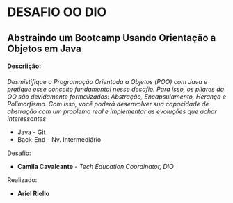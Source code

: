 # DESAFIO OO DIO
## Abstraindo um Bootcamp Usando Orientação a Objetos em Java

#### Descriição:
*Desmistifique a Programação Orientada a Objetos (POO) com Java e pratique esse conceito fundamental nesse desafio. Para isso, os pilares da OO são devidamente formalizados: Abstração, Encapsulamento, Herança e Polimorfismo. Com isso, você poderá desenvolver sua capacidade de abstração com um problema real e implementar as evoluções que achar interessantes*

* Java - Git
* Back-End - Nv. Intermediário


Desafio: 
* **Camila Cavalcante** - *Tech Education Coordinator, DIO*

Realizado: 
* **Ariel Riello**